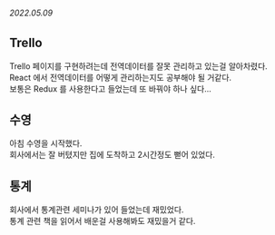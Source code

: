 ###### 2022.05.09


## Trello
Trello 페이지를 구현하려는데 전역데이터를 잘못 관리하고 있는걸 알아차렸다.       
React 에서 전역데이터를 어떻게 관리하는지도 공부해야 될 거같다.     
보통은 Redux 를 사용한다고 들었는데 또 바꿔야 하나 싶다...  


## 수영 
아침 수영을 시작했다.       
회사에서는 잘 버텼지만 집에 도착하고 2시간정도 뻗어 있었다.  

## 통계
회사에서 통계관련 세미나가 있어 들었는데 재밌었다.      
통계 관련 책을 읽어서 배운걸 사용해봐도 재밌을거 같다.     